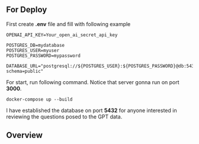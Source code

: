 ## For Deploy

First create **.env** file and fill with following example

```
OPENAI_API_KEY=Your_open_ai_secret_api_key

POSTGRES_DB=mydatabase
POSTGRES_USER=myuser
POSTGRES_PASSWORD=mypassword

DATABASE_URL="postgresql://${POSTGRES_USER}:${POSTGRES_PASSWORD}@db:5432/${POSTGRES_DB}?schema=public"
```

For start, run following command. Notice that server gonna run on port **3000**.

```
docker-compose up --build
```

I have established the database on port **5432** for anyone interested in reviewing the questions posed to the GPT data.

## Overview

<iframe width="560" height="315" src="" frameborder="0" allowfullscreen></iframe>

